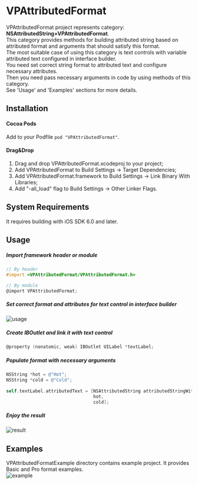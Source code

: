 # VPAttributedFormat
VPAttributedFormat project represents category: **NSAttributedString+VPAttributedFormat**.  
This category provides methods for building attributed string based on attributed format and arguments that should satisfy this format.  
The most suitable case of using this category is text controls with variable attributed text configured in interface builder.  
You need set correct string format to attributed text and configure necessary attributes.  
Then you need pass necessary arguments in code by using methods of this category.  
See 'Usage' and 'Examples' sections for more details.

## Installation
#### Cocoa Pods
Add to your Podfile ```pod "VPAttributedFormat"```.
#### Drag&Drop
1. Drag and drop VPAttributedFormat.xcodeproj to your project;
2. Add VPAttributedFormat to Build Settings -> Target Dependencies;
3. Add VPAttributedFormat.framework to Build Settings -> Link Binary With Libraries;
4. Add "-all_load" flag to Build Settings -> Other Linker Flags.

## System Requirements
It requires building with iOS SDK 6.0 and later.

## Usage
##### Import framework header or module
```objective-c
// By header
#import <VPAttributedFormat/VPAttributedFormat.h>
```
```objective-c
// By module
@import VPAttributedFormat;
```
##### Set correct format and attributes for text control in interface builder
![usage](https://cloud.githubusercontent.com/assets/7302163/8710224/d34da150-2b0d-11e5-9714-9d8f57873283.png)
##### Create IBOutlet and link it with text control
```objective-c
@property (nonatomic, weak) IBOutlet UILabel *textLabel;
```
##### Populate format with necessary arguments
```objective-c
NSString *hot = @"Hot";
NSString *cold = @"Cold";
  
self.textLabel.attributedText = [NSAttributedString attributedStringWithAttributedFormat:self.textLabel.attributedText,
                                 hot,
                                 cold];
```
##### Enjoy the result
![result](https://cloud.githubusercontent.com/assets/7302163/8710248/f9da5598-2b0d-11e5-9800-92b422ef15fb.png)

## Examples
VPAttributedFormatExample directory contains example project. It provides Basic and Pro format examples.  
![example](https://cloud.githubusercontent.com/assets/7302163/8709672/b0560006-2b09-11e5-9a42-505bd420e804.png)
